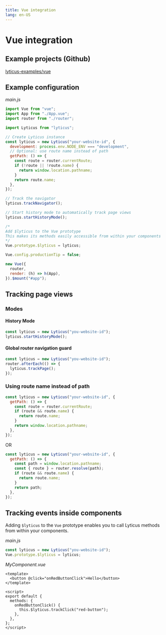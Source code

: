 ```yaml
---
title: Vue integration
lang: en-US
---
```


# Vue integration

## Example projects (Github)

[lyticus-examples/vue](https://github.com/byteboomers/lyticus-examples/tree/master/vue)

## Example configuration

_main.js_

```javascript
import Vue from "vue";
import App from "./App.vue";
import router from "./router";

import Lyticus from "lyticus";

// Create Lyticus instance
const lyticus = new Lyticus("your-website-id", {
  development: process.env.NODE_ENV === "development",
  // Optional: use route name instead of path
  getPath: () => {
    const route = router.currentRoute;
    if (!route || !route.name) {
      return window.location.pathname;
    }
    return route.name;
  },
});

// Track the navigator
lyticus.trackNavigator();

// Start history mode to automatically track page views
lyticus.startHistoryMode();

/*
Add $lyticus to the Vue prototype
This makes its methods easily accessible from within your components
*/
Vue.prototype.$lyticus = lyticus;

Vue.config.productionTip = false;

new Vue({
  router,
  render: (h) => h(App),
}).$mount("#app");
```

## Tracking page views

### Modes

#### History Mode

```javascript
const lyticus = new Lyticus("you-website-id");
lyticus.startHistoryMode();
```

#### Global router navigation guard

```javascript
const lyticus = new Lyticus("you-website-id");
router.afterEach(() => {
  lyticus.trackPage();
});
```

### Using route name instead of path

```javascript
const lyticus = new Lyticus("your-website-id", {
  getPath: () => {
    const route = router.currentRoute;
    if (route && route.name) {
      return route.name;
    }
    return window.location.pathname;
  },
});
```

OR

```javascript
const lyticus = new Lyticus("your-website-id", {
  getPath: () => {
    const path = window.location.pathname;
    const { route } = router.resolve(path);
    if (route && route.name) {
      return route.name;
    }
    return path;
  },
});
```

## Tracking events inside components

Adding `$lyticus` to the `Vue` prototype enables you to call Lyticus methods from within your components.

_main.js_

```javascript
const lyticus = new Lyticus("you-website-id");
Vue.prototype.$lyticus = lyticus;
```

_MyComponent.vue_

```vue
<template>
  <button @click="onRedButtonClick">Hello</button>
</template>

<script>
export default {
  methods: {
    onRedButtonClick() {
      this.$lyticus.trackClick("red-button");
    },
  },
};
</script>
```
